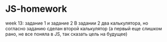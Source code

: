 # JS-homework
week 13:
задание 1 и задание 2
В задании 2 два калькулятора, но согласно заданию сделан второй калькулятор (а первый еще слишком рано, не все поняла в JS, так сказать цель на будущее)
